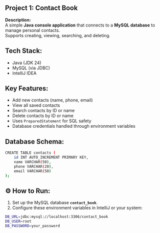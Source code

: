 ## Project 1: Contact Book

**Description:**  
A simple **Java console application** that connects to a **MySQL database** to manage personal contacts.  
Supports creating, viewing, searching, and deleting.

## Tech Stack:
-  Java (JDK 24)
-  MySQL (via JDBC)
-  IntelliJ IDEA

## Key Features:
- Add new contacts (name, phone, email)
- View all saved contacts
- Search contacts by ID or name
- Delete contacts by ID or name
- Uses `PreparedStatement` for SQL safety
- Database credentials handled through environment variables

## Database Schema:
```bash
CREATE TABLE contacts (
    id INT AUTO_INCREMENT PRIMARY KEY,
    name VARCHAR(50),
    phone VARCHAR(20),
    email VARCHAR(50)
);
```

## ⚙️ How to Run: 
1. Set up the MySQL database **`contact_book`**.
2. Configure these environment variables in IntelliJ or your system:
```bash
DB_URL=jdbc:mysql://localhost:3306/contact_book
DB_USER=root
DB_PASSWORD=your_password
```

